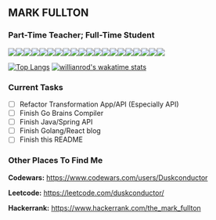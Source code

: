 ## MARK FULLTON

### Part-Time Teacher; Full-Time Student

<img src="https://img.shields.io/badge/c++%20-%2300599C.svg?&style=for-the-badge&logo=c%2B%2B&logoColor=white" /><img src="https://img.shields.io/badge/c%23%20-%23239120.svg?&style=for-the-badge&logo=c-sharp&logoColor=white" /><img src="https://img.shields.io/badge/java-%23ED8B00.svg?&style=for-the-badge&logo=java&logoColor=white" /><img src="https://img.shields.io/badge/go-%2300ADD8.svg?&style=for-the-badge&logo=go&logoColor=white" /><img src="https://img.shields.io/badge/python%20-%2314354C.svg?&style=for-the-badge&logo=python&logoColor=white" /><img src="https://img.shields.io/badge/javascript%20-%23323330.svg?&style=for-the-badge&logo=javascript&logoColor=%23F7DF1E" /><img src="https://img.shields.io/badge/typescript%20-%23007ACC.svg?&style=for-the-badge&logo=typescript&logoColor=white" /><img src="https://img.shields.io/badge/rust-%23000000.svg?&style=for-the-badge&logo=rust&logoColor=white" /><img src="https://img.shields.io/badge/php-%23777BB4.svg?&style=for-the-badge&logo=php&logoColor=white" /><img src="https://img.shields.io/badge/spring%20-%236DB33F.svg?&style=for-the-badge&logo=spring&logoColor=white" /><img src="https://img.shields.io/badge/node.js%20-%2343853D.svg?&style=for-the-badge&logo=node.js&logoColor=white" /><img src="https://img.shields.io/badge/django%20-%23092E20.svg?&style=for-the-badge&logo=django&logoColor=white" /><img src="https://img.shields.io/badge/mysql-%2300f.svg?&style=for-the-badge&logo=mysql&logoColor=white" /><img src="https://img.shields.io/badge/postgres-%23316192.svg?&style=for-the-badge&logo=postgresql&logoColor=white" /><img src="https://img.shields.io/badge/MongoDB-%234ea94b.svg?&style=for-the-badge&logo=mongodb&logoColor=white" /><img src="https://img.shields.io/badge/Amazon%20AWS-%23232F3E?logo=amazon-aws&logoColor=white&style=for-the-badge" /><img src="https://img.shields.io/badge/unity%20-%23100000.svg?&style=for-the-badge&logo=unity&logoColor=white" /><img src="https://img.shields.io/badge/css3%20-%231572B6.svg?&style=for-the-badge&logo=css3&logoColor=white" /><img src="https://img.shields.io/badge/react%20-%2320232a.svg?&style=for-the-badge&logo=react&logoColor=%2361DAFB" /><img src="https://img.shields.io/badge/vuejs%20-%2335495e.svg?&style=for-the-badge&logo=vue.js&logoColor=%234FC08D" />

[![Top Langs](https://github-readme-stats.vercel.app/api/top-langs/?username=themarkfullton&langs_count=8&hide=handlebars,css,html&layout=compact)](https://github.com/anuraghazra/github-readme-stats) [![willianrod's wakatime stats](https://github-readme-stats.vercel.app/api/wakatime?username=themarkfullton)](https://github.com/anuraghazra/github-readme-stats)

### Current Tasks

- [ ] Refactor Transformation App/API (Especially API)
- [ ] Finish Go Brains Compiler
- [ ] Finish Java/Spring API
- [ ] Finish Golang/React blog
- [ ] Finish this README

### Other Places To Find Me

**Codewars:** https://www.codewars.com/users/Duskconductor

**Leetcode:** https://leetcode.com/duskconductor/

**Hackerrank:** https://www.hackerrank.com/the_mark_fullton

<!--
**themarkfullton/themarkfullton** is a ✨ _special_ ✨ repository because its `README.md` (this file) appears on your GitHub profile.

Here are some ideas to get you started:

- 🔭 I’m currently working on ...
- 🌱 I’m currently learning ...
- 👯 I’m looking to collaborate on ...
- 🤔 I’m looking for help with ...
- 💬 Ask me about ...
- 📫 How to reach me: ...
- 😄 Pronouns: ...
- ⚡ Fun fact: ...

[![Top Langs](https://github-readme-stats.vercel.app/api/top-langs/?username=themarkfullton)](https://github.com/anuraghazra/github-readme-stats)

[![willianrod's wakatime stats](https://github-readme-stats.vercel.app/api/wakatime?username=themarkfullton)](https://github.com/anuraghazra/github-readme-stats)

-->
